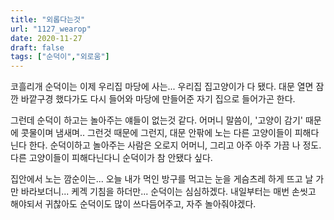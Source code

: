 ```yaml
---
title: "외롭다는것"
url: "1127_wearop"
date: 2020-11-27
draft: false
tags: ["순덕이","외로움"]
---
```

코흘리개 순덕이는 이제 우리집 마당에 사는... 우리집 집고양이가 다 됐다. 대문 열면 잠깐 바깥구경 했다가도 다시 들어와 마당에 만들어준 자기 집으로 들어가곤 한다.

그런데 순덕이 하고는 놀아주는 얘들이 없는것 같다. 어머니 말씀이, '고양이 감기' 때문에 콧물이며 냄새며.. 그런것 때문에 그런지, 대문 안팎에 노는 다른 고양이들이 피해다닌다 한다. 순덕이하고 놀아주는 사람은 오로지 어머니, 그리고 아주 아주 가끔 나 정도. 다른 고양이들이 피해다닌다니 순덕이가 참 안됐다 싶다.

집안에서 노는 깜순이는... 오늘 내가 먹인 방구를 먹고는 눈을 게슴츠레 하게 뜨고 날 가만 바라보더니... 케겍 기침을 하더만... 순덕이는 심심하겠다. 내일부터는 매번 손씻고 해야되서 귀찮아도 순덕이도 많이 쓰다듬어주고, 자주 놀아줘야겠다.
